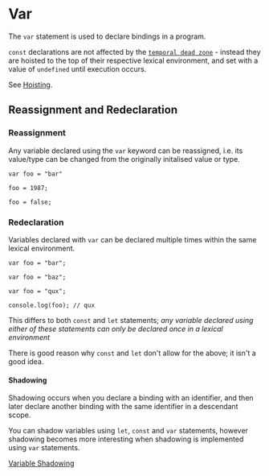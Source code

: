 # Var

The `var` statement is used to declare bindings in a program.

`const` declarations are not affected by the [`temporal dead zone`](../temporal-dead-zone) - instead they are hoisted to the top of their respective lexical environment, and set with a value of `undefined` until execution occurs.

See [Hoisting](../../scope/hoisting).

## **Reassignment and Redeclaration**

### **Reassignment**

Any variable declared using the `var` keyword can be reassigned, i.e. its value/type can be changed from the originally initalised value or type.

```
var foo = "bar"

foo = 1987;

foo = false;
```

### Redeclaration

Variables declared with `var` can be declared multiple times within the same lexical environment.

```
var foo = "bar";

var foo = "baz";

var foo = "qux";

console.log(foo); // qux
```

This differs to both `const` and `let` statements; _any variable declared using either of these statements can only be declared once in a lexical environment_

There is good reason why `const` and `let` don't allow for the above; it isn't a good idea.

#### Shadowing

Shadowing occurs when you declare a binding with an identifier, and then later declare another binding with the same identifier in a descendant scope.

You can shadow variables using `let`, `const` and `var` statements, however shadowing becomes more interesting when shadowing is implemented using `var` statements.

[Variable Shadowing](core/scope/variable-shadowing)
